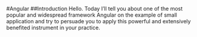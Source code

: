 
#Angular
##Introduction
Hello. Today I’ll tell you about one of the most popular and widespread framework Angular on the example of small application and try to persuade you to apply this powerful and extensively benefited  instrument in your practice.   


